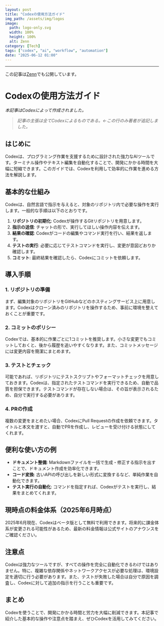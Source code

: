 ```yaml
---
layout: post
title: "Codexの使用方法ガイド"
img_path: /assets/img/logos
image:
  path: logo-only.svg
  width: 100%
  height: 100%
  alt: Zenn
category: [Tech]
tags: ["codex", "ai", "workflow", "automation"]
date: "2025-06-12 01:00"
---
```



---

この記事は[Zenn](https://zenn.dev/long910/articles/2025-06-12-codex_usage)でも公開しています。

# Codexの使用方法ガイド

*本記事はCodexによって作成されました。*
> *記事の主張は全てCodexによるものである。←この行のみ著者が追記しました。*

## はじめに

Codexは、プログラミング作業を支援するために設計された強力なAIツールです。ターミナル操作やテキスト編集を自動化することで、開発にかかる時間を大幅に短縮できます。このガイドでは、Codexを利用して効率的に作業を進める方法を解説します。

## 基本的な仕組み

Codexは、自然言語で指示を与えると、対象のリポジトリ内で必要な操作を実行します。一般的な手順は以下のとおりです。

1. **リポジトリの初期化**: Codexが操作するGitリポジトリを用意します。
2. **指示の送信**: チャットの形で、実行してほしい操作内容を伝えます。
3. **結果の確認**: Codexがコードの編集やコマンド実行を行い、結果を返します。
4. **テストの実行**: 必要に応じてテストコマンドを実行し、変更が意図どおりか確認します。
5. **コミット**: 最終結果を確認したら、Codexにコミットを依頼します。

## 導入手順

### 1. リポジトリの準備

まず、編集対象のリポジトリをGitHubなどのホスティングサービス上に用意します。Codexはクローン済みのリポジトリを操作するため、事前に環境を整えておくことが重要です。

### 2. コミットのポリシー

Codexでは、基本的に作業ごとに1コミットを推奨します。小さな変更でもコミットしておくと、後から履歴を追いやすくなります。また、コミットメッセージには変更内容を簡潔にまとめます。

### 3. テストとチェック

可能であれば、リポジトリにテストスクリプトやフォーマットチェックを用意しておきます。Codexは、指定されたテストコマンドを実行できるため、自動で品質を担保できます。テストコマンドが存在しない場合は、その旨が表示されるため、自分で実行する必要があります。

### 4. PRの作成

複数の変更をまとめたい場合、CodexにPull Requestの作成を依頼できます。タイトルと本文を渡すと、自動でPRを作成し、レビューを受け付ける状態にしてくれます。

## 便利な使い方の例

- **ドキュメント整備**: Markdownファイルを一括で生成・修正する指示を出すことで、ドキュメント作成を効率化できます。
- **コード変換**: 古いAPIの呼び出しを新しい形式に変換するなど、単純作業を自動化できます。
- **テスト実行の自動化**: コマンドを指定すれば、Codexがテストを実行し、結果をまとめてくれます。

## 現時点の料金体系（2025年6月時点）

2025年6月現在、Codexはベータ版として無料で利用できます。将来的に課金体系が変更される可能性があるため、最新の料金情報は公式サイトのアナウンスをご確認ください。

## 注意点

Codexは強力なツールですが、すべての操作を完全に自動化できるわけではありません。特に、複雑な依存関係やネットワークアクセスが必要な処理は、環境設定を適切に行う必要があります。また、テストが失敗した場合は自分で原因を調査し、Codexに対して追加の指示を行うことも重要です。

## まとめ

Codexを使うことで、開発にかかる時間と労力を大幅に削減できます。本記事で紹介した基本的な操作や注意点を踏まえ、ぜひCodexを活用してみてください。
